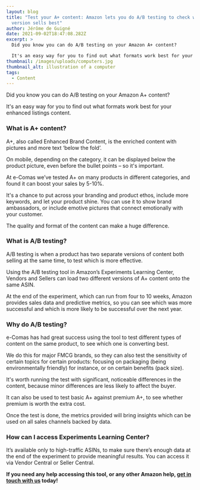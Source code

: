 ```yaml
---
layout: blog
title: "Test your A+ content: Amazon lets you do A/B testing to check which
  version sells best"
author: Jérôme de Guigné
date: 2021-09-02T18:47:08.282Z
excerpt: >
  Did you know you can do A/B testing on your Amazon A+ content?

  It's an easy way for you to find out what formats work best for your enhanced listings content.
thumbnail: /images/uploads/computers.jpg
thumbnail_alt: illustration of a computer
tags:
  - Content
---
```


Did you know you can do A/B testing on your Amazon A+ content?

It's an easy way for you to find out what formats work best for your enhanced
listings content.

### What is A+ content?

A+, also called Enhanced Brand Content, is the enriched content with pictures
and more text ‘below the fold’.

On mobile, depending on the category, it can be displayed below the product
picture, even before the bullet points – so it's important.

At e-Comas we’ve tested A+ on many products in different categories, and found
it can boost your sales by 5-10%.

It's a chance to put across your branding and product ethos, include more
keywords, and let your product shine. You can use it to show brand ambassadors,
or include emotive pictures that connect emotionally with your customer.

The quality and format of the content can make a huge difference.

### What is A/B testing?

A/B testing is when a product has two separate versions of content both selling
at the same time, to test which is more effective.

Using the A/B testing tool in Amazon’s Experiments Learning Center, Vendors and
Sellers can load two different versions of A+ content onto the same ASIN.

At the end of the experiment, which can run from four to 10 weeks, Amazon
provides sales data and predictive metrics, so you can see which was more
successful and which is more likely to be successful over the next year.

### Why do A/B testing?

e-Comas has had great success using the tool to test different types of content
on the same product, to see which one is converting best.

We do this for major FMCG brands, so they can also test the sensitivity of
certain topics for certain products: focusing on packaging (being
environmentally friendly) for instance, or on certain benefits (pack size).

It's worth running the test with significant, noticeable differences in the
content, because minor differences are less likely to affect the buyer.

It can also be used to test basic A+ against premium A+, to see whether premium
is worth the extra cost.

Once the test is done, the metrics provided will bring insights which can be
used on all sales channels backed by data.

### How can I access Experiments Learning Center?

It’s available only to high-traffic ASINs, to make sure there’s enough data at
the end of the experiment to provide meaningful results. You can access it via
Vendor Central or Seller Central.

**If you need any help accessing this tool, or any other Amazon help,
[get in touch with us](https://e-comas.com/contact.html) today!**
